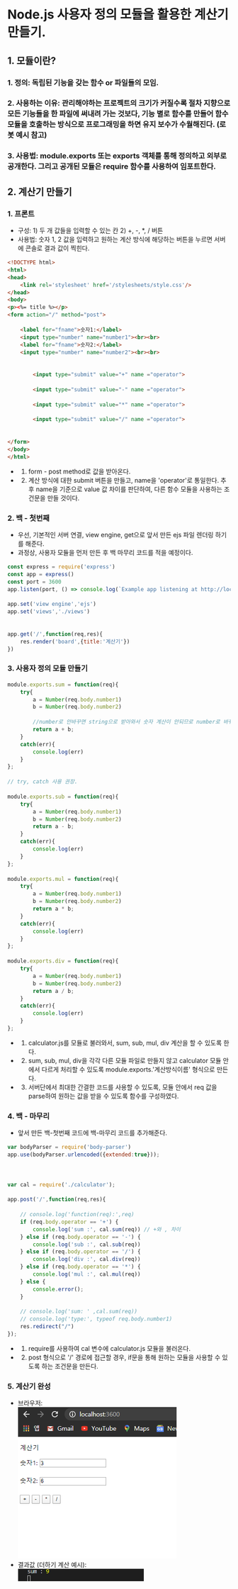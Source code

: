 # Node.js 사용자 정의 모듈을 활용한 계산기 만들기. 
## 1. 모듈이란? 
### 1.  정의: 독립된 기능을 갖는 함수 or 파일들의 모임.
### 2. 사용하는 이유: 관리해야하는 프로젝트의 크기가 커질수록 절차 지향으로 모든 기능들을 한 파일에 써내려 가는 것보다, 기능 별로 함수를 만들어 함수 모듈을 호출하는 방식으로 프로그래밍을 하면 유지 보수가 수월해진다. (로봇 예시 참고)
### 3. 사용법: module.exports 또는 exports 객체를 통해 정의하고 외부로 공개한다. 그리고 공개된 모듈은 require 함수를 사용하여 임포트한다.


## 2. 계산기 만들기
### 1. 프론트 
* 구성: 1) 두 개 값들을 입력할 수 있는 칸 2) +, -, *, / 버튼 
* 사용법: 숫자 1, 2 값을 입력하고 원하는 계산 방식에 해당하는 버튼을 누르면 서버에 콘솔로 결과 값이 찍힌다. 

```html
<!DOCTYPE html>
<html>
<head>
    <link rel='stylesheet' href='/stylesheets/style.css'/>
</head>
<body>
<p><%= title %></p>
<form action="/" method="post">
    
    <label for="fname">숫자1:</label>
    <input type="number" name="number1"><br><br>
    <label for="fname">숫자2:</label>
    <input type="number" name="number2"><br><br>
    

        <input type="submit" value="+" name ="operator">

        <input type="submit" value="-" name ="operator">

        <input type="submit" value="*" name ="operator">

        <input type="submit" value="/" name ="operator">


</form>
</body>
</html>

```
* 1) form - post method로 값을 받아온다. 
* 2) 계산 방식에 대한 submit 버튼을 만들고, name을 'operator'로 통일한다. 추후 name을 기준으로 value 값 차이를 판단하여, 다른 함수 모듈을 사용하는 조건문을 만들 것이다. 


### 2. 백 - 첫번째
* 우선, 기본적인 서버 연결, view engine, get으로 앞서 만든 ejs 파일 렌더링 하기를 해준다. 
* 과정상, 사용자 모듈을 먼저 만든 후 백 마무리 코드를 적을 예정이다. 
```javascript
const express = require('express')
const app = express()
const port = 3600
app.listen(port, () => console.log(`Example app listening at http://localhost:${port}`))

app.set('view engine','ejs')
app.set('views','./views')


app.get('/',function(req,res){
    res.render('board',{title:'계산기'})
})


```

### 3. 사용자 정의 모듈 만들기
  
```javascript
module.exports.sum = function(req){
    try{
        a = Number(req.body.number1)
        b = Number(req.body.number2) 

        //number로 안바꾸면 string으로 받아와서 숫자 계산이 안되므로 number로 바꿔서 계산해준다.  서버단에서 console.log (typeof req.body.number1) > string이 찍히는 것을 보고 모듈 수정함. 
        return a + b;
    }
    catch(err){
        console.log(err)
    }
};

// try, catch 사용 권장. 

module.exports.sub = function(req){
    try{
        a = Number(req.body.number1)
        b = Number(req.body.number2) 
        return a - b;
    }
    catch(err){
        console.log(err)
    }
};

module.exports.mul = function(req){
    try{
        a = Number(req.body.number1)
        b = Number(req.body.number2) 
        return a * b;
    }
    catch(err){
        console.log(err)
    }
};

module.exports.div = function(req){
    try{
        a = Number(req.body.number1)    
        b = Number(req.body.number2) 
        return a / b;
    }
    catch(err){
        console.log(err)
    }
};
```
* 1) calculator.js를 모듈로 불러와서, sum, sub, mul, div 계산을 할 수 있도록 한다.
* 2) sum, sub, mul, div을 각각 다른 모듈 파일로 만들지 않고 calculator 모듈 안에서 다르게 처리할 수 있도록 module.exports.'계산방식이름' 형식으로 만든다. 
* 3) 서버단에서 최대한 간결한 코드를 사용할 수 있도록, 모듈 안에서 req 값을 parse하여 원하는 값을 받을 수 있도록 함수를 구성하였다. 

### 4. 백 - 마무리
* 앞서 만든 백-첫번째 코드에 백-마무리 코드를 추가해준다. 
```javascript
var bodyParser = require('body-parser')
app.use(bodyParser.urlencoded({extended:true}));



var cal = require('./calculator');

app.post('/',function(req,res){

    // console.log('function(req):',req)
    if (req.body.operator == '+') {
        console.log('sum :', cal.sum(req)) // +와 , 차이 
    } else if (req.body.operator == '-') {
        console.log('sub :', cal.sub(req))
    } else if (req.body.operator == '/') {
        console.log('div :', cal.div(req))
    } else if (req.body.operator == '*') {
        console.log('mul :', cal.mul(req))
    } else {
        console.error();
    }

    // console.log('sum: ' ,cal.sum(req))
    // console.log('type:', typeof req.body.number1)
    res.redirect("/")
});
```
* 1) require를 사용하여 cal 변수에 calculator.js 모듈을 불러온다. 
* 2) post 형식으로 '/' 경로에 접근할 경우, if문을 통해 원하는 모듈을 사용할 수 있도록 하는 조건문을 만든다. 

### 5. 계산기 완성
* 브라우저: <br>![캡처1](image/캡처1.png)
* 결과값 (더하기 계산 예시): <br> ![캡처2](image/캡처2.png)
